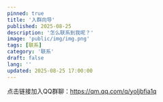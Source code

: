 ```yaml
---
pinned: true
title: '入群向导'
published: 2025-08-25
description: '怎么联系到我呢？'
image: 'public/img/img.png'
tags: [联系]
category: '联系'
draft: false 
lang: ''
updated: 2025-08-25 17:00:00
---
```

点击链接加入QQ群聊：https://qm.qq.com/q/yoIjbfia1q
